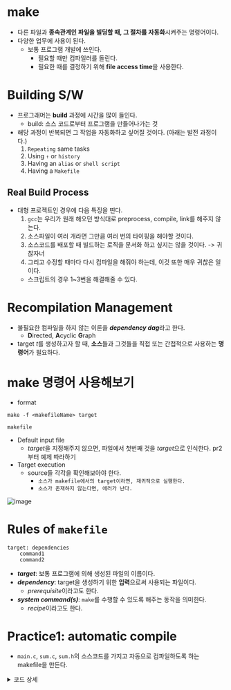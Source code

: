 # make
- 다른 파일과 **종속관계인 파일을 빌딩할 때, 그 절차를 자동화**시켜주는 명령어이다.
- 다양한 업무에 사용이 된다.
    - 보통 프로그램 개발에 쓰인다.
        - 필요할 때만 컴파일러를 돌린다.
        - 필요한 때를 결정하기 위해 **file access time**을 사용한다.

# Building S/W
- 프로그래머는 **build** 과정에 시간을 많이 들인다.
    - build: 소스 코드로부터 프로그램을 만들어나가는 것
- 해당 과정이 반복되면 그 작업을 자동화하고 싶어질 것이다. (아래는 발전 과정이다.)
    1. `Repeating` same tasks
    2. Using `↑` or `history`
    3. Having an `alias` or `shell script`
    4. Having a `Makefile`
## Real Build Process
- 대형 프로젝트인 경우에 다음 특징을 띤다.
    1. `gcc`는 우리가 원래 해오던 방식대로 preprocess, compile, link를 해주지 않는다.
    2. 소스파일이 여러 개라면 그만큼 여러 번의 타이핑을 해야할 것이다.
    3. 소스코드를 배포할 때 빌드하는 로직을 문서화 하고 싶지는 않을 것이다. -> 귀찮자너
    4. 그리고 수정할 때마다 다시 컴파일을 해줘야 하는데, 이것 또한 매우 귀찮은 일이다.
    - 스크립트의 경우 1~3번을 해결해줄 수 있다.

# Recompilation Management
- 불필요한 컴파일을 하지 않는 이론을 ***dependency dag***라고 한다. 
    - **D**irected, **A**cyclic **G**raph
- target *t*를 생성하고자 할 때, **소스**들과 그것들을 직접 또는 간접적으로 사용하는 **명령어**가 필요하다.

# make 명령어 사용해보기
- format
```shell
make -f <makefileName> target
```
```shell
makefile
```
- Default input file
    - *target*을 지정해주지 않으면, 파일에서 첫번째 것을 *target*으로 인식한다.
    pr2부터 예제 따라하기
- Target execution
    - source들 각각을 확인해보아야 한다.
        - `소스가 makefile에서의 target이라면, 재귀적으로 실행한다.`
        - `소스가 존재하지 않는다면, 에러가 난다.`

![image](https://github.com/redzzzi/UnixSystem24spring/assets/127263392/d4bebbdc-c98f-491d-971a-7a7b3ce9c094)

# Rules of `makefile`
```shell
target: dependencies
    command1
    command2
```
- ***target***: 보통 프로그램에 의해 생성된 파일의 이름이다.
- ***dependency***: target을 생성하기 위한 **입력**으로써 사용되는 파일이다.
    - *prerequisite*이라고도 한다. 
- ***system command(s)***: `make`를 수행할 수 있도록 해주는 동작을 의미한다.
    - *recipe*이라고도 한다.

# Practice1: automatic compile
- `main.c`, `sum.c`, `sum.h`의 소스코드를 가지고 자동으로 컴파일하도록 하는 makefile을 만든다.

<details><summary>코드 상세</summary>
<div markdown="1">

```main.c
// main.c
#include <stdio.h>
#include <stdlib.h>
#include "sum.h"

int main(int argc, char *argv[]) {
    int c;
    c = sum(1, 2);
    printf("The sum of 1 and 2 is %d\n", c);
    exit(0);
}
```
```sum.c
// sum.c
int sum(int a, int b) {}
    int c;
    c = a + b;
    return c;
```
```c
// sum.h
#ifndef _SUM_H_
#define _SUM_H_

int sum(int a, int b);

#endif
```

</div></details>
